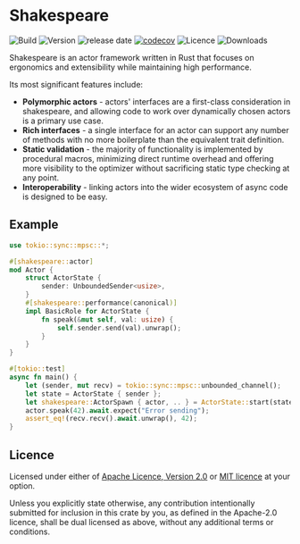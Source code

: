 # Shakespeare

![Build](https://github.com/ejmount/shakespeare/actions/workflows/rust.yml/badge.svg)
![Version](https://img.shields.io/crates/v/shakespeare)
![release date](https://img.shields.io/github/v/release/ejmount/shakespeare)
[![codecov](https://codecov.io/gh/ejmount/shakespeare/branch/main/graph/badge.svg?token=2L6ZS8OK32)](https://codecov.io/gh/ejmount/shakespeare)
![Licence](https://img.shields.io/github/license/ejmount/shakespeare)
![Downloads](https://img.shields.io/crates/d/shakespeare)

Shakespeare is an actor framework written in Rust that focuses on ergonomics and extensibility while maintaining high performance.

Its most significant features include:

* __Polymorphic actors__ - actors' interfaces are a first-class consideration in shakespeare, and allowing code to work over dynamically chosen actors is a primary use case.
* __Rich interfaces__ - a single interface for an actor can support any number of methods with no more boilerplate than the equivalent trait definition.
* __Static validation__ - the majority of functionality is implemented by procedural macros, minimizing direct runtime overhead and offering more visibility to the optimizer without sacrificing static type checking at any point.
* __Interoperability__ - linking actors into the wider ecosystem of async code is designed to be easy.

## Example

```rust
use tokio::sync::mpsc::*;

#[shakespeare::actor]
mod Actor {
    struct ActorState {
        sender: UnboundedSender<usize>,
    }
    #[shakespeare::performance(canonical)]
    impl BasicRole for ActorState {
        fn speak(&mut self, val: usize) {
            self.sender.send(val).unwrap();
        }
    }
}

#[tokio::test]
async fn main() {
    let (sender, mut recv) = tokio::sync::mpsc::unbounded_channel();
    let state = ActorState { sender };
    let shakespeare::ActorSpawn { actor, .. } = ActorState::start(state);
    actor.speak(42).await.expect("Error sending");
    assert_eq!(recv.recv().await.unwrap(), 42);
}
```

## Licence

Licensed under either of [Apache Licence, Version 2.0](LICENSE-APACHE) or [MIT licence](LICENSE-MIT) at your option.

Unless you explicitly state otherwise, any contribution intentionally submitted
for inclusion in this crate by you, as defined in the Apache-2.0 licence, shall
be dual licensed as above, without any additional terms or conditions.
